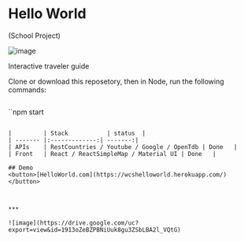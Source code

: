 # Hello World
(School Project)

![image](https://drive.google.com/uc?export=view&id=17TT4VjJvCyxIFNiq7zlFkQWgwVZKvR6N)

Interactive traveler guide

Clone or download this reposetory, then in Node, run the following commands:

```npm install
```
 
``npm start
```

|         | Stack           | status  |
| ------- |:-------------:| -------:|
| APIs    | RestCountries / Youtube / Google / OpenTdb | Done   |
| Front   | React / ReactSimpleMap / Material UI | Done   |

## Demo
<button>[HelloWorld.com](https://wcshelloworld.herokuapp.com/)</button>



***

![image](https://drive.google.com/uc?export=view&id=1913oZeBZPBNiUuk8gu3ZSbLBA2l_VQtG)
